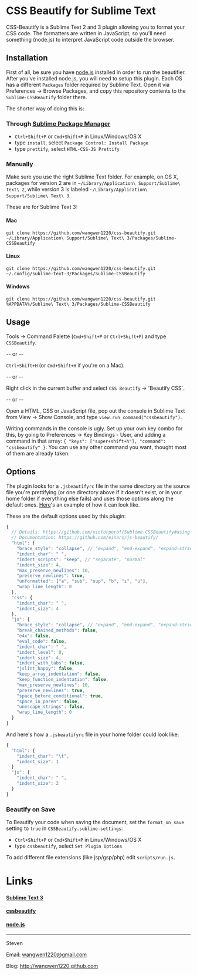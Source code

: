 # CSS Beautify for Sublime Text

CSS-Beautify is a Sublime Text 2 and 3 plugin allowing you to format your CSS code. The formatters are written in JavaScript, so you'll need something (node.js) to interpret JavaScript code outside the browser.

## Installation
First of all, be sure you have [node.js](http://nodejs.org/#download) installed in order to run the beautifier. After you've installed node.js, you will need to setup this plugin.
Each OS has a different `Packages` folder required by Sublime Text. Open it via Preferences -> Browse Packages, and copy this repository contents to the `Sublime-CSSBeautify` folder there.

The shorter way of doing this is:
### Through [Sublime Package Manager](http://wbond.net/sublime_packages/package_control)

* `Ctrl+Shift+P` or `Cmd+Shift+P` in Linux/Windows/OS X
* type `install`, select `Package Control: Install Package`
* type `prettify`, select `HTML-CSS-JS Prettify`

### Manually
Make sure you use the right Sublime Text folder. For example, on OS X, packages for version 2 are in `~/Library/Application\ Support/Sublime\ Text\ 2`, while version 3 is labeled `~/Library/Application\ Support/Sublime\ Text\ 3`.

These are for Sublime Text 3:

#### Mac
`git clone https://github.com/wangwen1220/css-beautify.git ~/Library/Application\ Support/Sublime\ Text\ 3/Packages/Sublime-CSSBeautify`

#### Linux
`git clone https://github.com/wangwen1220/css-beautify.git ~/.config/sublime-text-3/Packages/Sublime-CSSBeautify`

#### Windows
`git clone https://github.com/wangwen1220/css-beautify.git %APPDATA%/Sublime\ Text\ 3/Packages/Sublime-CSSBeautify`

## Usage
Tools -> Command Palette (`Cmd+Shift+P` or `Ctrl+Shift+P`) and type `CSSBeautify`.

-- or --

`Ctrl+Shift+H` (or `Cmd+Shift+H` if you're on a Mac).

-- or --

Right click in the current buffer and select `CSS Beautify` -> 'Beautify CSS`.

-- or --

Open a HTML, CSS or JavaScript file, pop out the console in Sublime Text from View -> Show Console, and type `view.run_command("cssbeautify")`.

Writing commands in the console is ugly. Set up your own key combo for this, by going to Preferences -> Key Bindings - User, and adding a command in that array: `{ "keys": ["super+shift+h"], "command": "cssbeautify" }`. You can use any other command you want, thought most of them are already taken.

## Options
The plugin looks for a `.jsbeautifyrc` file in the same directory as the source file you're prettifying (or one directory above if it doesn't exist, or in your home folder if everything else fails) and uses those options along the default ones. [Here](https://github.com/einars/js-beautify/blob/master/js/config/defaults.json)'s an example of how it can look like.

These are the default options used by this plugin:
```javascript
{
  // Details: https://github.com/victorporof/Sublime-CSSBeautify#using-your-own-jsbeautifyrc-options
  // Documentation: https://github.com/einars/js-beautify/
  "html": {
    "brace_style": "collapse", // "expand", "end-expand", "expand-strict"
    "indent_char": " ",
    "indent_scripts": "keep", // "separate", "normal"
    "indent_size": 4,
    "max_preserve_newlines": 10,
    "preserve_newlines": true,
    "unformatted": ["a", "sub", "sup", "b", "i", "u"],
    "wrap_line_length": 0
  },
  "css": {
    "indent_char": " ",
    "indent_size": 4
  },
  "js": {
    "brace_style": "collapse", // "expand", "end-expand", "expand-strict"
    "break_chained_methods": false,
    "e4x": false,
    "eval_code": false,
    "indent_char": " ",
    "indent_level": 0,
    "indent_size": 4,
    "indent_with_tabs": false,
    "jslint_happy": false,
    "keep_array_indentation": false,
    "keep_function_indentation": false,
    "max_preserve_newlines": 10,
    "preserve_newlines": true,
    "space_before_conditional": true,
    "space_in_paren": false,
    "unescape_strings": false,
    "wrap_line_length": 0
  }
}
```

And here's how a `.jsbeautifyrc` file in your home folder could look like:
```javascript
{
  "html": {
    "indent_char": "\t",
    "indent_size": 1
  }
  "js": {
    "indent_char": " ",
    "indent_size": 2
  }
}
```

### Beautify on Save

To Beautify your code when saving the document, set the `format_on_save` setting to `true` in `CSSBeautify.sublime-settings`:

* `Ctrl+Shift+P` or `Cmd+Shift+P` in Linux/Windows/OS X
* type `cssbeautify`, select `Set Plugin Options`

To add different file extensions (like jsp/gsp/php) edit `scripts/run.js`.

# Links
#### [Sublime Text 3](http://www.sublimetext.com/3)
#### [cssbeautify](https://github.com/senchalabs/cssbeautify)
#### [node.js](http://nodejs.org/#download)

---

Steven

Email: wangwen1220@gmail.com

Blog: http://wangwen1220.github.com